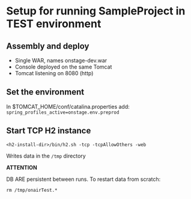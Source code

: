 Setup for running SampleProject in TEST environment
=================================================== 

Assembly and deploy
-------------------
* Single WAR, names onstage-dev.war
* Console deployed on the same Tomcat
* Tomcat listening on 8080 (http)


Set the environment
-------------------
In $TOMCAT_HOME/conf/catalina.properties add:
 `spring_profiles_active=onstage.env.preprod`
  
Start TCP H2 instance
---------------------

    <h2-install-dir>/bin/h2.sh -tcp -tcpAllowOthers -web

Writes data in the `/tmp` directory

**ATTENTION** 

DB ARE persistent between runs.
To restart data from scratch:

    rm /tmp/onairTest.*   